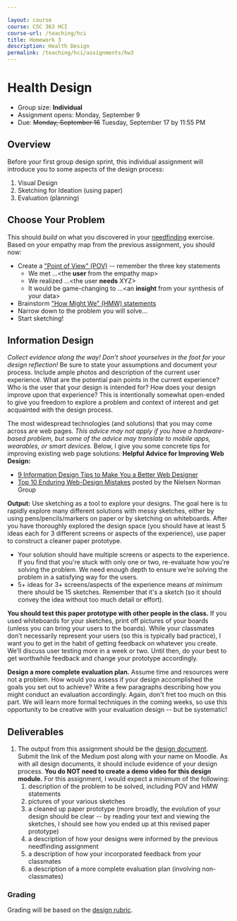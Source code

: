 ```yaml
---

layout: course
course: CSC 363 HCI
course-url: /teaching/hci
title: Homework 3
description: Health Design
permalink: /teaching/hci/assignments/hw3
---
```


# Health Design

* Group size: **Individual**
* Assignment opens: Monday, September 9
* Due: ~~Monday, September 16~~ Tuesday, September 17 by 11:55 PM

## Overview 
Before your first group design sprint, this individual assignment will introduce you to some aspects of the design process:
1. Visual Design
2. Sketching for Ideation (using paper)
3. Evaluation (planning)

## Choose Your Problem
This should *build* on what you discovered in your [needfinding](./needfinding.md) exercise. Based on your empathy map from the previous assignment, you should now:

* Create a ["Point of View" (POV)](https://public-media.interaction-design.org/pdf/Point-Of-View.pdf) -- remember the three key statements
    * We met ...<the **user** from the empathy map>
    * We realized ...<the user **needs** XYZ>
    * It would be game-changing to ...<an **insight** from your synthesis of your data>
* Brainstorm ["How Might We" (HMW) statements](https://www.nngroup.com/articles/how-might-we-questions/)
* Narrow down to the problem you will solve...
* Start sketching!

## Information Design
*Collect evidence along the way! Don’t shoot yourselves in the foot for your design reflection!* Be sure to state your assumptions and document your process. Include ample photos and description of the current user experience. What are the potential pain points in the current experience? Who is the user that your design is intended for? How does your design improve upon that experience? This is intentionally somewhat open-ended to give you freedom to explore a problem and context of interest and get acquainted with the design process.

The most widespread technologies (and solutions) that you may come across are web pages. *This advice may not apply if you have a hardware-based problem, but some of the advice may translate to mobile apps, wearables, or smart devices.* Below, I give you some concrete tips for improving existing web page solutions:
**Helpful Advice for Improving Web Design:**
* [9 Information Design Tips to Make You a Better Web Designer](https://design.tutsplus.com/articles/9-information-design-tips-to-make-you-a-better-web-designer--psd-1601)
* [Top 10 Enduring Web-Design Mistakes](https://www.nngroup.com/articles/top-10-enduring/) posted by the Nielsen Norman Group

**Output:** Use sketching as a tool to explore your designs. The goal here is to rapidly explore many different solutions with messy sketches, either by using pens/pencils/markers on paper or by sketching on whiteboards. After you have thoroughly explored the design space (you should have at least 5 ideas each for 3 different screens or aspects of the experience), use paper to construct a cleaner paper prototype.
* Your solution should have multiple screens or aspects to the experience. If you find that you're stuck with only one or two, re-evaluate how you're solving the problem. We need enough depth to ensure we're solving the problem in a satisfying way for the users.
* 5+ ideas for 3+ screens/aspects of the experience means *at minimum* there should be 15 sketches. Remember that it's a sketch (so it should convey the idea without too much detail or effort).

**You should test this paper prototype with other people in the class.** If you used whiteboards for your sketches, print off pictures of your boards (unless you can bring your users to the boards). While your classmates don’t necessarily represent your users (so this is typically bad practice), I want you to get in the habit of getting feedback on whatever you create. We’ll discuss user testing more in a week or two. Until then, do your best to get worthwhile feedback and change your prototype accordingly.

**Design a more complete evaluation plan.** Assume time and resources were not a problem. How would you assess if your design accomplished the goals you set out to achieve? Write a few paragraphs describing how you might conduct an evaluation accordingly. Again, don't fret too much on this part. We will learn more formal techniques in the coming weeks, so use this opportunity to be creative with your evaluation design -- but be systematic!

## Deliverables
1. The output from this assignment should be the [design document](https://kawilliams.github.io/teaching/hci/design-doc). Submit the link of the Medium post along with your name on Moodle. As with all design documents, it should include evidence of your design process. **You do NOT need to create a demo video for this design module.** For this assignment, I would expect a minimum of the following:
    1. description of the problem to be solved, including POV and HMW statements
    2. pictures of your various sketches
    3. a cleaned up paper prototype (more broadly, the evolution of your design should be clear -- by reading your text and viewing the sketches, I should see how you ended up at this revised paper prototype)
    4. a description of how your designs were informed by the previous needfinding assignment
    5. a description of how your incorporated feedback from your classmates
    6. a description of a more complete evaluation plan (involving non-classmates)

### Grading
Grading will be based on the [design rubric](https://docs.google.com/spreadsheets/d/1aI9LcmVZmh_977G__U4Guz_rPRCwWZs26J_yHXbhSyY/edit?usp=sharing).